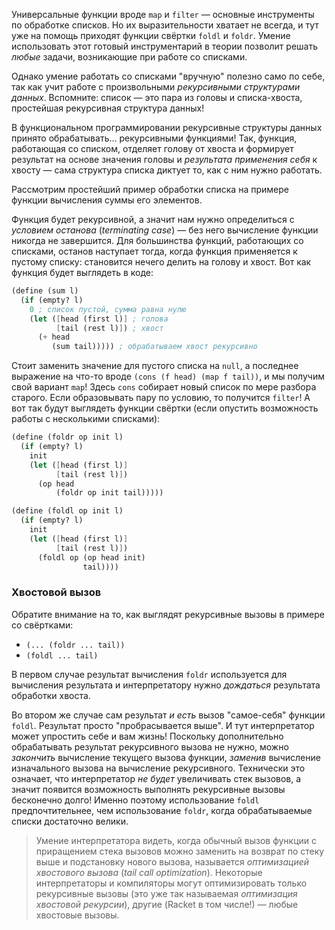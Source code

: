 
Универсальные функции вроде `map` и `filter` — основные инструменты по обработке списков. Но их выразительности хватает не всегда, и тут уже на помощь приходят функции свёртки `foldl` и `foldr`. Умение использовать этот готовый инструментарий в теории позволит решать *любые* задачи, возникающие при работе со списками.

Однако умение работать со списками "вручную" полезно само по себе, так как учит работе с произвольными *рекурсивными структурами данных*. Вспомните: список — это пара из головы и списка-хвоста, простейшая рекурсивная структура данных!

В функциональном программировании рекурсивные структуры данных принято обрабатывать… рекурсивными функциями! Так, функция, работающая со списком, отделяет голову от хвоста и формирует результат на основе значения головы и *результата применения себя* к хвосту — сама структура списка диктует то, как с ним нужно работать.

Рассмотрим простейший пример обработки списка на примере функции вычисления суммы его элементов.

Функция будет рекурсивной, а значит нам нужно определиться с *условием останова* (*terminating case*) — без него вычисление функции никогда не завершится. Для большинства функций, работающих со списками, останов наступает тогда, когда функция применяется к пустому списку: становится нечего делить на голову и хвост. Вот как функция будет выглядеть в коде:

```scheme
(define (sum l)
  (if (empty? l)
    0 ; список пустой, сумма равна нулю
    (let ([head (first l)] ; голова
          [tail (rest l)]) ; хвост
      (+ head
         (sum tail))))) ; обрабатываем хвост рекурсивно
```

Стоит заменить значение для пустого списка на `null`, а последнее выражение на что-то вроде `(cons (f head) (map f tail))`, и мы получим свой вариант `map`! Здесь `cons` собирает новый список по мере разбора старого. Если образовывать пару по условию, то получится `filter`! А вот так будут выглядеть функции свёртки (если опустить возможность работы с несколькими списками):

```scheme
(define (foldr op init l)
  (if (empty? l)
    init
    (let ([head (first l)]
          [tail (rest l)])
      (op head
          (foldr op init tail)))))

(define (foldl op init l)
  (if (empty? l)
    init
    (let ([head (first l)]
          [tail (rest l)])
      (foldl op (op head init)
                tail))))
```

### Хвостовой вызов

Обратите внимание на то, как выглядят рекурсивные вызовы в примере со свёртками:

- `(... (foldr ... tail))`
- `(foldl ... tail)`

В первом случае результат вычисления `foldr` используется для вычисления результата и интерпретатору нужно *дождаться* результата обработки хвоста.

Во втором же случае сам результат *и есть* вызов "самое-себя" функции `foldl`. Результат просто "пробрасывается выше". И тут интерпретатор может упростить себе и вам жизнь! Поскольку дополнительно обрабатывать результат рекурсивного вызова не нужно, можно *закончить* вычисление текущего вызова функции, *заменив* вычисление изначального вызова на вычисление рекурсивного. Технически это означает, что интерпретатор *не будет* увеличивать стек вызовов, а значит появится возможность выполнять рекурсивные вызовы бесконечно долго! Именно поэтому использование `foldl` предпочтительнее, чем использование `foldr`, когда обрабатываемые списки достаточно велики.

> Умение интерпретатора видеть, когда обычный вызов функции с приращением стека вызовов можно заменить на возврат по стеку выше и подстановку нового вызова, называется *оптимизацией хвостового вызова* (*tail call optimization*). Некоторые интерпретаторы и компиляторы могут оптимизировать только рекурсивные вызовы (это уже так называемая *оптимизация хвостовой рекурсии*), другие (Racket в том числе!) — любые хвостовые вызовы.
